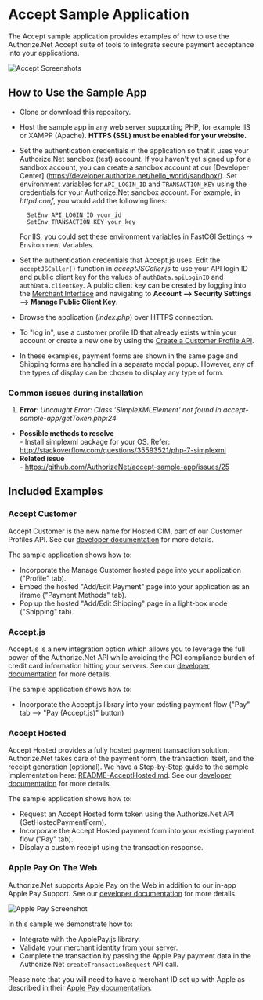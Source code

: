 # Accept Sample Application
The Accept sample application provides examples of how to use the Authorize.Net Accept suite of tools to integrate secure payment acceptance into your applications.

![Accept Screenshots](screenshots/AcceptTrioScreenShots.png "Screenshots showing the Accept hosted forms.")

## How to Use the Sample App

+ Clone or download this repository.

+ Host the sample app in any web server supporting PHP, for example IIS or XAMPP (Apache). __HTTPS (SSL) must be enabled for your website.__

+ Set the authentication credentials in the application so that it uses your Authorize.Net sandbox (test) account. If you haven't yet signed up for a sandbox account, you can create a sandbox account at our [Developer Center] (https://developer.authorize.net/hello_world/sandbox/). Set environment variables for `API_LOGIN_ID` and `TRANSACTION_KEY` using the credentials for your Authorize.Net sandbox account. For example, in _httpd.conf_, you would add the following lines:

        SetEnv API_LOGIN_ID your_id
        SetEnv TRANSACTION_KEY your_key

  For IIS, you could set these environment variables in FastCGI Settings -> Environment Variables.

+ Set the authentication credentials that Accept.js uses. Edit the `acceptJSCaller()` function in _acceptJSCaller.js_ to use your API login ID and public client key for the values of `authData.apiLoginID` and `authData.clientKey`. A public client key can be created by logging into the [Merchant Interface](https://sandbox.authorize.net/) and navigating to __Account --> Security Settings --> Manage Public Client Key__.

+ Browse the application (_index.php_) over HTTPS connection.

+ To "log in", use a customer profile ID that already exists within your account or create a new one by using the [Create a Customer Profile API](http://developer.authorize.net/api/reference/index.html#customer-profiles-create-customer-profile).

+ In these examples, payment forms are shown in the same page and Shipping forms are handled in a separate modal popup. However, any of the types of display can be chosen to display any type of form.

### Common issues during installation
1.    **Error**: *Uncaught Error: Class 'SimpleXMLElement' not found in accept-sample-app/getToken.php:24*
+ **Possible methods to resolve** <br>
        - Install simplexml package for your OS. Refer: http://stackoverflow.com/questions/35593521/php-7-simplexml
+ **Related issue** <br>
        - https://github.com/AuthorizeNet/accept-sample-app/issues/25


## Included Examples

### Accept Customer
Accept Customer is the new name for Hosted CIM, part of our Customer Profiles API. See our [developer documentation](http://developer.authorize.net/api/reference/features/customer_profiles.html) for more details.

The sample application shows how to:

* Incorporate the Manage Customer hosted page into your application ("Profile" tab).
* Embed the hosted "Add/Edit Payment" page into your application as an iframe ("Payment Methods" tab).
* Pop up the hosted "Add/Edit Shipping" page in a light-box mode ("Shipping" tab).


### Accept.js
Accept.js is a new integration option which allows you to leverage the full power of the Authorize.Net API while avoiding the PCI compliance burden of credit card information hitting your servers. See our [developer documentation](http://developer.authorize.net/api/reference/features/acceptjs.html) for more details.

The sample application shows how to:

* Incorporate the Accept.js library into your existing payment flow ("Pay" tab --> "Pay (Accept.js)" button)


### Accept Hosted
Accept Hosted provides a fully hosted payment transaction solution. Authorize.Net takes care of the payment form, the transaction itself, and the receipt generation (optional).  We have a Step-by-Step guide to the sample implementation here: [README-AcceptHosted.md](README-AcceptHosted.md). See our [developer documentation](http://developer.authorize.net/api/reference/features/accept_hosted.html) for more details.

The sample application shows how to:

*  Request an Accept Hosted form token using the Authorize.Net API (GetHostedPaymentForm).
*  Incorporate the Accept Hosted payment form into your existing payment flow ("Pay" tab).
*  Display a custom receipt using the transaction response.


### Apple Pay On The Web
Authorize.Net supports Apple Pay on the Web in addition to our in-app Apple Pay Support. See our [developer documentation](http://developer.authorize.net/api/reference/features/in-app.html) for more details.

![Apple Pay Screenshot](screenshots/apple-pay.png "Screenshots showing Apple Pay on the Web.")

In this sample we demonstrate how to:

* Integrate with the ApplePay.js library.
* Validate your merchant identity from your server.
* Complete the transaction by passing the Apple Pay payment data in the Authorize.Net `createTransactionRequest` API call.

Please note that you will need to have a merchant ID set up with Apple as described in their [Apple Pay documentation](https://developer.apple.com/reference/applepayjs/).
